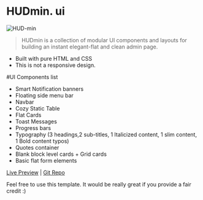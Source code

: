 # HUDmin. ui

![HUD-min](https://i.imgur.com/GCDU6DG.jpg)

> HUDmin is a collection of modular UI components and layouts for building an instant elegant-flat and clean admin page. 

  - Built with pure HTML and CSS
  - This is not a responsive design.

#UI Components list

> 
- Smart Notification banners
- Floating side menu bar
- Navbar
- Cozy Static Table
- Flat Cards
- Toast Messages
- Progress bars
- Typography (3 headings,2 sub-titles, 1 Italicized content, 1 slim content, 1 Bold content typos)
- Quotes container
- Blank block level cards + Grid cards
- Basic flat form elements


[Live Preview](https://levelupvr.herokuapp.com/)  |  [Git Repo](https://github.com/RaghavVenkat/min-ui)

Feel free to use this template. It would be really great if you provide a fair credit :)

